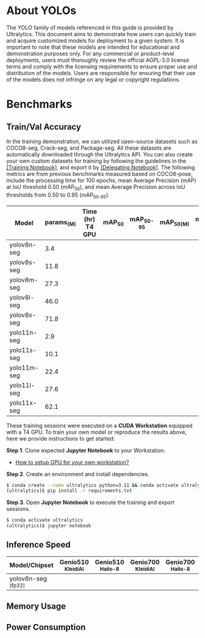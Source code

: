 # About YOLOs

The YOLO family of models referenced in this guide is provided by Ultralytics. This document aims to demonstrate how users can quickly train and acquire customized models for deployment to a given system. It is important to note that these models are intended for educational and demonstration purposes only. For any commercial or product-level deployments, users must thoroughly review the official AGPL-3.0 license terms and comply with the licensing requirements to ensure proper use and distribution of the models. Users are responsible for ensuring that their use of the models does not infringe on any legal or copyright regulations.

# Benchmarks
## Train/Val Accuracy

In the training demonstration, we can utilized open-source datasets such as COCO8-seg, Crack-seg, and Package-seg. All these datasets are automatically downloaded through the Ultralytics API. You can also create your own custom datasets for training by following the guidelines in the [[Training Notebook]](), and export it by [[Delegating Notebook]](). The following metrics are from previous benchmarks measured based on COCO8-pose, include the processing time for 100 epochs, mean Average Precision (mAP) at IoU threshold 0.50 (mAP<sub>50</sub>), and mean Average Precision across IoU thresholds from 0.50 to 0.95 (mAP<sub>50-95</sub>).

|  Model     |  params<sub>(M)     | Time (hr)<br>T4 GPU   |  mAP<sub>50     |  mAP<sub>50-95     |  mAP<sub>50(M)     |  mAP<sub>50-95(M)     | Pre-built Models   |
|------------|-------|-----------------|-----------------|--------------------|--------------------|--------------------|--------------------|
| yolov8n-seg    | 3.4  |             |             |                |    |     |[[ONNX]]() |
| yolov8s-seg    | 11.8 |             |             |                |    |     |[[ONNX]]() |
| yolov8m-seg    | 27.3 |             |             |                |    |     |[[ONNX]]() |
| yolov8l-seg    | 46.0 |             |             |                |    |     |[[ONNX]]() |
| yolov8x-seg    | 71.8 |             |             |                |    |     |[[ONNX]]() |
| yolo11n-seg    | 2.9  |             |             |                |    |     |[[ONNX]]() |
| yolo11s-seg    | 10.1 |             |             |                |    |     |[[ONNX]]() |
| yolo11m-seg    | 22.4 |             |             |                |    |     |[[ONNX]]() |
| yolo11l-seg    | 27.6 |             |             |                |    |     |[[ONNX]]() |
| yolo11x-seg    | 62.1 |             |             |                |    |     |[[ONNX]]() |

These training sessions were executed on a **CUDA Workstation** equipped with a T4 GPU. To train your own model or reproduce the results above, here we provide instructions to get started:

**Step 1**. Clone expected **Jupyter Notebook** to your Workstation.

* [How to setup GPU for your own workstation?](https://r300-ai.github.io/ITRI-AI-Hub/docs/pages/workstation.html)

**Step 2**. Create an environment and install dependencies.

```bash
$ conda create --name ultralytics python=3.11 && conda activate ultralytics
(ultralytics)$ pip install -r requirements.txt
```

**Step 3**. Open **Jupyter Notebook** to execute the training and export sessions.

```bash
$ conda activate ultralytics
(ultralytics)$ jupyter notebook
```

## Inference Speed 

| Model/Chipset               | Genio510<br><sub>KleidiAI | Genio510<br><sub>Hailo-8 | Genio700<br><sub>KleidiAI | Genio700<br><sub>Hailo-8 | Genio1200<br><sub>KleidiAI | Genio1200<br><sub>Hailo-8 |
|---------------------|-----------------------|-----------------------|-----------------------|-----------------------|------------------------|------------------------|
| yolov8n-seg<sub> (fp32) |                       |                       |                       |                       |                        |             |

## Memory Usage
## Power Consumption
